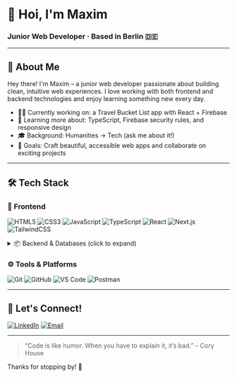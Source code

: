 # 👋 Hoi, I'm Maxim  
### Junior Web Developer · Based in Berlin 🇩🇪  

---

## 🧠 About Me  

Hey there! I'm Maxim – a junior web developer passionate about building clean, intuitive web experiences. I love working with both frontend and backend technologies and enjoy learning something new every day.

- 🧑‍💻 Currently working on: a Travel Bucket List app with React + Firebase  
- 🌱 Learning more about: TypeScript, Firebase security rules, and responsive design  
- 🎓 Background: Humanities → Tech (ask me about it!)  
- 🎯 Goals: Craft beautiful, accessible web apps and collaborate on exciting projects  

---

## 🛠 Tech Stack  

### 🧩 Frontend  
![HTML5](https://img.shields.io/badge/-HTML5-E34F26?style=flat&logo=html5&logoColor=white)
![CSS3](https://img.shields.io/badge/-CSS3-1572B6?style=flat&logo=css3&logoColor=white)
![JavaScript](https://img.shields.io/badge/-JavaScript-F7DF1E?style=flat&logo=javascript&logoColor=black)
![TypeScript](https://img.shields.io/badge/-TypeScript-3178C6?style=flat&logo=typescript&logoColor=white)
![React](https://img.shields.io/badge/-React-61DAFB?style=flat&logo=react&logoColor=black)
![Next.js](https://img.shields.io/badge/-Next.js-000000?style=flat&logo=next.js&logoColor=white)
![TailwindCSS](https://img.shields.io/badge/-Tailwind_CSS-38B2AC?style=flat&logo=tailwind-css&logoColor=white)

<details>
<summary>📦 Backend & Databases (click to expand)</summary>

![Node.js](https://img.shields.io/badge/-Node.js-339933?style=flat&logo=node.js&logoColor=white)
![Express](https://img.shields.io/badge/-Express-000000?style=flat&logo=express&logoColor=white)
![MongoDB](https://img.shields.io/badge/-MongoDB-47A248?style=flat&logo=mongodb&logoColor=white)
![Mongoose](https://img.shields.io/badge/-Mongoose-880000?style=flat&logo=mongoose&logoColor=white)

</details>

### ⚙️ Tools & Platforms  
![Git](https://img.shields.io/badge/-Git-F05032?style=flat&logo=git&logoColor=white)
![GitHub](https://img.shields.io/badge/-GitHub-181717?style=flat&logo=github&logoColor=white)
![VS Code](https://img.shields.io/badge/-VS_Code-007ACC?style=flat&logo=visual-studio-code&logoColor=white)
![Postman](https://img.shields.io/badge/-Postman-FF6C37?style=flat&logo=postman&logoColor=white)

---

## 🤝 Let's Connect!

[![LinkedIn](https://img.shields.io/badge/-LinkedIn-0077B5?style=flat&logo=linkedin&logoColor=white)](https://www.linkedin.com/in/maxim-roozen-08233a208/)
[![Email](https://img.shields.io/badge/-Email-D14836?style=flat&logo=gmail&logoColor=white)](mailto:roozenma@gmail.com)

---

> “Code is like humor. When you have to explain it, it’s bad.” – Cory House  

Thanks for stopping by! 🌟  

